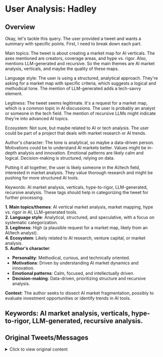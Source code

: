 # User Analysis: Hadley

## Overview

<think>
Okay, let's tackle this query. The user provided a tweet and wants a summary with specific points. First, I need to break down each part.

Main topics: The tweet is about creating a market map for AI verticals. The axes mentioned are creators, coverage areas, and hype vs. rigor. Also, mentions LLM-generated and recursive. So the main themes are AI market analysis, verticals, and maybe the quality of these maps.

Language style: The user is using a structured, analytical approach. They're asking for a market map with specific criteria, which suggests a logical and methodical tone. The mention of LLM-generated adds a tech-savvy element.

Legitness: The tweet seems legitimate. It's a request for a market map, which is a common topic in AI discussions. The user is probably an analyst or someone in the tech field. The mention of recursive LLMs might indicate they're into advanced AI topics.

Ecosystem: Not sure, but maybe related to AI or tech analysis. The user could be part of a project that deals with market research or AI trends.

Author's character: The tone is analytical, so maybe a data-driven person. Motivations could be to understand AI markets better. Values might be in-depth analysis and innovation. Emotional patterns are likely calm and logical. Decision-making is structured, relying on data.

Putting it all together, the user is likely someone in the AI/tech field, interested in market analysis. They value thorough research and might be pushing for more structured AI tools.

Keywords: AI market analysis, verticals, hype-to-rigor, LLM-generated, recursive analysis. These tags should help in categorizing the tweet for further processing.
</think>

**1. Main topics/themes**: AI vertical market analysis, market mapping, hype vs. rigor in AI, LLM-generated tools.  
**2. Language style**: Analytical, structured, and speculative, with a focus on systematic categorization.  
**3. Legitness**: High (a plausible request for a market map, likely from an AI/tech analyst).  
**4. Ecosystem**: Likely related to AI research, venture capital, or market analysis.  
**5. Author's character**:  
   - **Personality**: Methodical, curious, and technically oriented.  
   - **Motivations**: Driven by understanding AI market dynamics and innovation.  
   - **Emotional patterns**: Calm, focused, and intellectually driven.  
   - **Decision-making**: Data-driven, prioritizing structure and recursive analysis.  

**Context**: The author seeks to dissect AI market fragmentation, possibly to evaluate investment opportunities or identify trends in AI tools.  

**Keywords**: AI market analysis, verticals, hype-to-rigor, LLM-generated, recursive analysis.
---
## Original Tweets/Messages

<details>
<summary>Click to view original content</summary>

| Type | Content |
|------|---------|
| messages | At this point, someone should make a market map of all the AI vertical market maps.

Axes:
• Who makes them (VCs, analysts, influencers)
• What they cover (legal, CRM, devtools, vibes)
• Hype-to-rigor ratio

Bonus if it’s LLM-generated and recursive. |

</details>
